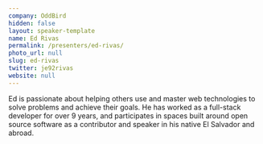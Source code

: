 ```yaml
---
company: OddBird
hidden: false
layout: speaker-template
name: Ed Rivas
permalink: /presenters/ed-rivas/
photo_url: null
slug: ed-rivas
twitter: je92rivas
website: null
---
```


Ed is passionate about helping others use and master web technologies to solve problems and achieve their goals. He has worked as a full-stack developer for over 9 years, and participates in spaces built around open source software as a contributor and speaker in his native El Salvador and abroad.
